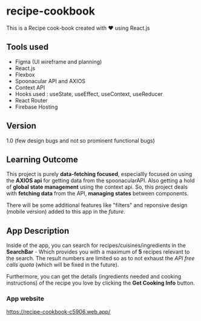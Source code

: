 # recipe-cookbook
This is a Recipe cook-book created with ❤ using React.js

## Tools used

- Figma (UI wireframe and planning)
- React.js
- Flexbox
- Spoonacular API and AXIOS
- Context API
- Hooks used : useState, useEffect, useContext, useReducer
- React Router
- Firebase Hosting


## Version
1.0 (few design bugs and not so prominent functional bugs)

## Learning Outcome

This project is purely **data-fetching focused**, especiallly focused on using the **AXIOS api** for getting data from the spoonacularAPI. Also getting a hold of **global state management** using the context api. So, this project deals with **fetching data** from the API, **managing states** between components.

There will be some additional features like "filters" and reponsive design (mobile version) added to this app in the *future*.

## App Description

Inside of the app, you can search for recipes/cuisines/ingredients in the **SearchBar** - Which provides you with a maximum of **5** recipes relevant to the search. The result numbers are limited so as to not exhaust the *API free calls quota* (which will be fixed in the future).  

Furthermore, you can get the details (ingredients needed and cooking instructions) of the recipe you love by clicking the **Get Cooking Info** button. 

### App website

https://recipe-cookbook-c5906.web.app/
